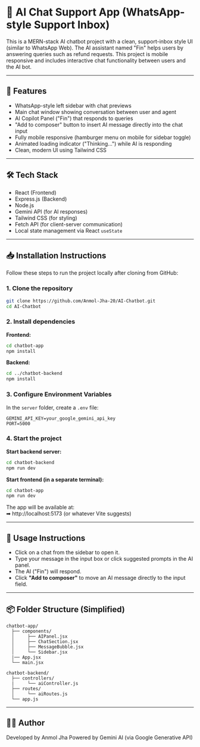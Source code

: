 # 🤖 AI Chat Support App (WhatsApp-style Support Inbox)

This is a MERN-stack AI chatbot project with a clean, support-inbox style UI (similar to WhatsApp Web). The AI assistant named "Fin" helps users by answering queries such as refund requests. This project is mobile responsive and includes interactive chat functionality between users and the AI bot.

---

## 🧠 Features

- WhatsApp-style left sidebar with chat previews
- Main chat window showing conversation between user and agent
- AI Copilot Panel ("Fin") that responds to queries
- "Add to composer" button to insert AI message directly into the chat input
- Fully mobile responsive (hamburger menu on mobile for sidebar toggle)
- Animated loading indicator ("Thinking...") while AI is responding
- Clean, modern UI using Tailwind CSS

---

## 🛠 Tech Stack

- React (Frontend)
- Express.js (Backend)
- Node.js
- Gemini API (for AI responses)
- Tailwind CSS (for styling)
- Fetch API (for client-server communication)
- Local state management via React `useState`

---

## 📥 Installation Instructions

Follow these steps to run the project locally after cloning from GitHub:

### 1. Clone the repository

```bash
git clone https://github.com/Anmol-Jha-20/AI-Chatbot.git
cd AI-Chatbot
```

### 2. Install dependencies

**Frontend:**

```bash
cd chatbot-app
npm install
```

**Backend:**

```bash
cd ../chatbot-backend
npm install
```

### 3. Configure Environment Variables

In the `server` folder, create a `.env` file:

```
GEMINI_API_KEY=your_google_gemini_api_key
PORT=5000
```

### 4. Start the project

**Start backend server:**

```bash
cd chatbot-backend
npm run dev
```

**Start frontend (in a separate terminal):**

```bash
cd chatbot-app
npm run dev
```

The app will be available at:  
➡ http://localhost:5173 (or whatever Vite suggests)

---

## 🤖 Usage Instructions

- Click on a chat from the sidebar to open it.
- Type your message in the input box or click suggested prompts in the AI panel.
- The AI ("Fin") will respond.
- Click **"Add to composer"** to move an AI message directly to the input field.

---

## 📦 Folder Structure (Simplified)

```
chatbot-app/
  ├── components/
  │     ├── AIPanel.jsx
  │     ├── ChatSection.jsx
  │     ├── MessageBubble.jsx
  │     └── Sidebar.jsx
  |── App.jsx
  └── main.jsx

chatbot-backend/
  ├── controllers/
  |     └── aiController.js
  ├── routes/
  │     └── aiRoutes.js
  └── app.js
```

---

## 👨‍💻 Author

Developed by Anmol Jha
Powered by Gemini AI (via Google Generative API)
